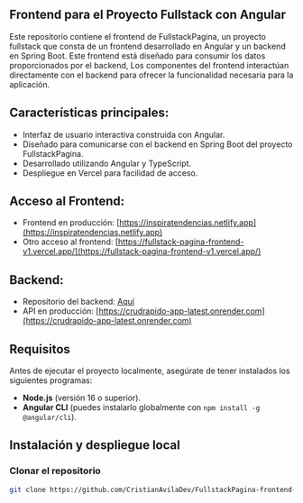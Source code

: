 ## **Frontend para el Proyecto Fullstack con Angular**

Este repositorio contiene el frontend de FullstackPagina, un proyecto fullstack que consta de un frontend desarrollado en Angular y un backend en Spring Boot. Este frontend está diseñado para consumir los datos proporcionados por el backend, Los componentes del frontend interactúan directamente con el backend para ofrecer la funcionalidad necesaria para la aplicación.

## Características principales:
- Interfaz de usuario interactiva construida con Angular.
- Diseñado para comunicarse con el backend en Spring Boot del proyecto FullstackPagina.
- Desarrollado utilizando Angular y TypeScript.
- Despliegue en Vercel para facilidad de acceso.


## Acceso al Frontend:
- Frontend en producción: [https://inspiratendencias.netlify.app](https://inspiratendencias.netlify.app)
- Otro acceso al frontend: [https://fullstack-pagina-frontend-v1.vercel.app/](https://fullstack-pagina-frontend-v1.vercel.app/)

## Backend:
- Repositorio del backend: [Aquí](https://github.com/CristianAvilaDev/FullstackPagina-backend-v1)
- API en producción: [https://crudrapido-app-latest.onrender.com](https://crudrapido-app-latest.onrender.com)

## Requisitos

Antes de ejecutar el proyecto localmente, asegúrate de tener instalados los siguientes programas:

- **Node.js** (versión 16 o superior).
- **Angular CLI** (puedes instalarlo globalmente con `npm install -g @angular/cli`).

## Instalación y despliegue local

### Clonar el repositorio

```bash
git clone https://github.com/CristianAvilaDev/FullstackPagina-frontend-v1
